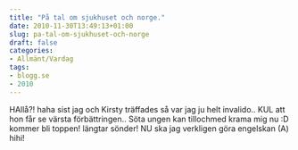 ```yaml
---
title: "På tal om sjukhuset och norge."
date: 2010-11-30T13:49:13+01:00
slug: pa-tal-om-sjukhuset-och-norge
draft: false
categories:
- Allmänt/Vardag
tags:
- blogg.se
- 2010
---
```

HAllå?! haha sist jag och Kirsty träffades så var jag ju helt invalido.. KUL att hon får se värsta förbättringen.. Söta ungen kan tillochmed krama mig nu :D kommer bli toppen! längtar sönder! NU ska jag verkligen göra engelskan (A) hihi!